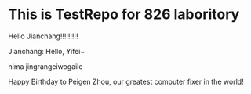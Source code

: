# This is TestRepo for 826 laboritory

Hello Jianchang!!!!!!!!!

Jianchang: Hello, Yifei~

nima jingrangeiwogaile

Happy Birthday to Peigen Zhou, our greatest computer fixer in the world!
